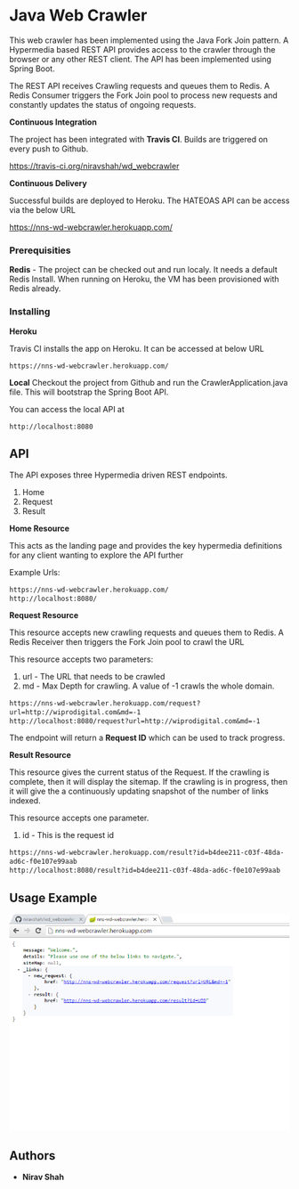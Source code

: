 # Java Web Crawler

This web crawler has been implemented using the Java Fork Join pattern.
A Hypermedia based REST API provides access to the crawler through the browser or any other REST client.
The API has been implemented using Spring Boot.

The REST API receives Crawling requests and queues them to Redis.
A Redis Consumer triggers the Fork Join pool to process new requests and constantly updates the status of ongoing requests.

**Continuous Integration**

The project has been integrated with **Travis CI**. Builds are triggered on every push to Github.

https://travis-ci.org/niravshah/wd_webcrawler

**Continuous Delivery**

Successful builds are deployed to Heroku. The HATEOAS API can be access via the below URL

https://nns-wd-webcrawler.herokuapp.com/

### Prerequisities

**Redis** - The project can be checked out and run localy. It needs a default Redis Install. When running on Heroku, the VM has been provisioned with Redis already.

### Installing

**Heroku**

Travis CI installs the app on Heroku. It can be accessed at below URL

```
https://nns-wd-webcrawler.herokuapp.com/
```

**Local**
Checkout the project from Github and run the CrawlerApplication.java file. This will bootstrap the Spring Boot API.

You can access the local API at

```
http://localhost:8080
```

## API

The API exposes three Hypermedia driven REST endpoints.

1. Home
2. Request
3. Result

**Home Resource**

This acts as the landing page and provides the key hypermedia definitions for any client wanting to explore the API further

Example Urls:

```
https://nns-wd-webcrawler.herokuapp.com/
http://localhost:8080/
```

**Request Resource**

This resource accepts new crawling requests and queues them to Redis.
A Redis Receiver then triggers the Fork Join pool to crawl the URL

This resource accepts two parameters:
1. url - The URL that needs to be crawled
2. md - Max Depth for crawling. A value of -1 crawls the whole domain.

```
https://nns-wd-webcrawler.herokuapp.com/request?url=http://wiprodigital.com&md=-1
http://localhost:8080/request?url=http://wiprodigital.com&md=-1
```
The endpoint will return a **Request ID** which can be used to track progress.

**Result Resource**

This resource gives the current status of the Request.
If the crawling is complete, then it will display the sitemap.
If the crawling is in progress, then it will give the a continuously updating snapshot of the number of links indexed.

This resource accepts one parameter.
1. id - This is the request id

```
https://nns-wd-webcrawler.herokuapp.com/result?id=b4dee211-c03f-48da-ad6c-f0e107e99aab
http://localhost:8080/result?id=b4dee211-c03f-48da-ad6c-f0e107e99aab
```
## Usage Example

![Home](doc/home.png)

## Authors

* **Nirav Shah**